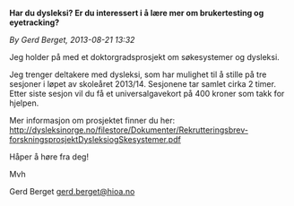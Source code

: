 **Har du dysleksi? Er du interessert i å lære mer om brukertesting
og eyetracking?**

*By Gerd Berget, 2013-08-21 13:32*

Jeg holder på med et doktorgradsprosjekt om søkesystemer og dysleksi.

Jeg trenger deltakere med dysleksi, som har mulighet til å stille på tre
sesjoner i løpet av skoleåret 2013/14. Sesjonene tar samlet cirka 2
timer. Etter siste sesjon vil du få et universalgavekort på 400 kroner
som takk for hjelpen.

Mer informasjon om prosjektet finner du her:
http://dysleksinorge.no/filestore/Dokumenter/Rekrutteringsbrev-forskningsprosjektDysleksiogSkesystemer.pdf


Håper å høre fra deg!


Mvh

Gerd Berget [gerd.berget@hioa.no](mailto:gerd.berget@hioa.no)

